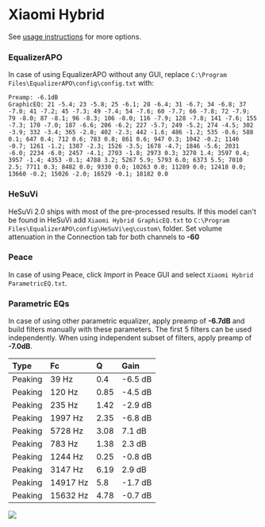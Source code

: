 # Xiaomi Hybrid
See [usage instructions](https://github.com/jaakkopasanen/AutoEq#usage) for more options.

### EqualizerAPO
In case of using EqualizerAPO without any GUI, replace `C:\Program Files\EqualizerAPO\config\config.txt`
with:
```
Preamp: -6.1dB
GraphicEQ: 21 -5.4; 23 -5.8; 25 -6.1; 28 -6.4; 31 -6.7; 34 -6.8; 37 -7.0; 41 -7.2; 45 -7.3; 49 -7.4; 54 -7.6; 60 -7.7; 66 -7.8; 72 -7.9; 79 -8.0; 87 -8.1; 96 -8.3; 106 -8.0; 116 -7.9; 128 -7.8; 141 -7.6; 155 -7.3; 170 -7.0; 187 -6.6; 206 -6.2; 227 -5.7; 249 -5.2; 274 -4.5; 302 -3.9; 332 -3.4; 365 -2.8; 402 -2.3; 442 -1.6; 486 -1.2; 535 -0.6; 588 0.1; 647 0.4; 712 0.6; 783 0.8; 861 0.6; 947 0.3; 1042 -0.2; 1146 -0.7; 1261 -1.2; 1387 -2.3; 1526 -3.5; 1678 -4.7; 1846 -5.6; 2031 -6.0; 2234 -6.0; 2457 -4.1; 2703 -1.8; 2973 0.3; 3270 1.4; 3597 0.4; 3957 -1.4; 4353 -0.1; 4788 3.2; 5267 5.9; 5793 6.0; 6373 5.5; 7010 2.5; 7711 0.3; 8482 0.0; 9330 0.0; 10263 0.0; 11289 0.0; 12418 0.0; 13660 -0.2; 15026 -2.0; 16529 -0.1; 18182 0.0
```

### HeSuVi
HeSuVi 2.0 ships with most of the pre-processed results. If this model can't be found in HeSuVi add
`Xiaomi Hybrid GraphicEQ.txt` to `C:\Program Files\EqualizerAPO\config\HeSuVi\eq\custom\` folder.
Set volume attenuation in the Connection tab for both channels to **-60**

### Peace
In case of using Peace, click *Import* in Peace GUI and select `Xiaomi Hybrid ParametricEQ.txt`.

### Parametric EQs
In case of using other parametric equalizer, apply preamp of **-6.7dB** and build filters manually
with these parameters. The first 5 filters can be used independently.
When using independent subset of filters, apply preamp of **-7.0dB**.

| Type    | Fc       |    Q | Gain    |
|:--------|:---------|:-----|:--------|
| Peaking | 39 Hz    | 0.4  | -6.5 dB |
| Peaking | 120 Hz   | 0.85 | -4.5 dB |
| Peaking | 235 Hz   | 1.42 | -2.9 dB |
| Peaking | 1997 Hz  | 2.35 | -6.8 dB |
| Peaking | 5728 Hz  | 3.08 | 7.1 dB  |
| Peaking | 783 Hz   | 1.38 | 2.3 dB  |
| Peaking | 1244 Hz  | 0.25 | -0.8 dB |
| Peaking | 3147 Hz  | 6.19 | 2.9 dB  |
| Peaking | 14917 Hz | 5.8  | -1.7 dB |
| Peaking | 15632 Hz | 4.78 | -0.7 dB |

![](https://raw.githubusercontent.com/jaakkopasanen/AutoEq/master/results/innerfidelity/sbaf-serious/Xiaomi%20Hybrid/Xiaomi%20Hybrid.png)